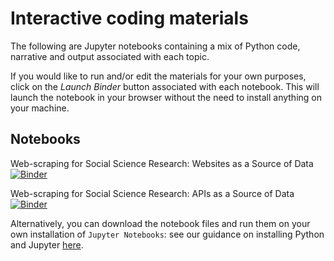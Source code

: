# Interactive coding materials

The following are Jupyter notebooks containing a mix of Python code, narrative and output associated with each topic.

If you would like to run and/or edit the materials for your own purposes, click on the *Launch Binder* button associated with each notebook. This will launch the notebook in your browser without the need to install anything on your machine.

## Notebooks

Web-scraping for Social Science Research: Websites as a Source of Data <br>
[![Binder](http://mybinder.org/badge_logo.svg)](http://mybinder.org/RESTOFLINK)

Web-scraping for Social Science Research: APIs as a Source of Data <br>
[![Binder](http://mybinder.org/badge_logo.svg)](http://mybinder.org/RESTOFLINK)

Alternatively, you can download the notebook files and run them on your own installation of `Jupyter Notebooks`: see our guidance on installing Python and Jupyter [here](LINK).
